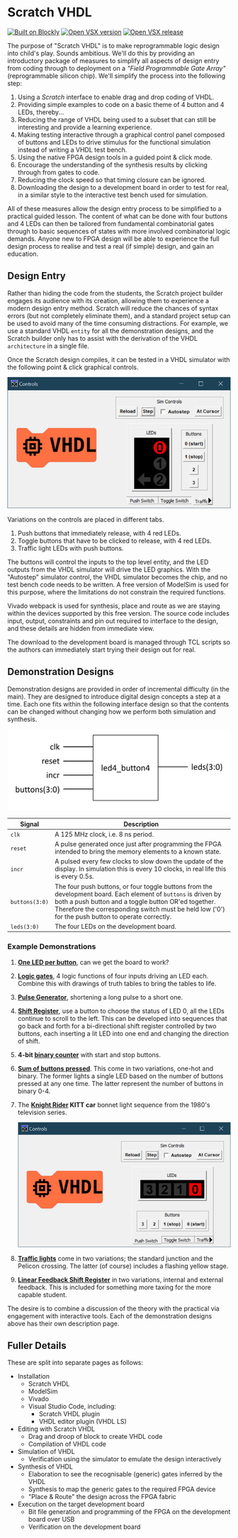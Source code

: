 # Scratch VHDL

[![Built on Blockly](https://tinyurl.com/built-on-blockly)](https://github.com/google/blockly)
[![Open VSX version](https://img.shields.io/open-vsx/v/JosephAbbey/scratch-vhdl-vscode)](https://open-vsx.org/extension/JosephAbbey/scratch-vhdl-vscode)
[![Open VSX release](https://img.shields.io/open-vsx/release-date/JosephAbbey/scratch-vhdl-vscode)](https://open-vsx.org/extension/JosephAbbey/scratch-vhdl-vscode)

The purpose of "Scratch VHDL" is to make reprogrammable logic design into child's play. Sounds ambitious. We'll do this by providing an introductory package of measures to simplify all aspects of design entry from coding through to deployment on a *"Field Programmable Gate Array"* (reprogrammable silicon chip). We'll simplify the process into the following step:

1. Using a *Scratch* interface to enable drag and drop coding of VHDL.
2. Providing simple examples to code on a basic theme of 4 button and 4 LEDs, thereby...
3. Reducing the range of VHDL being used to a subset that can still be interesting and provide a learning experience.
4. Making testing interactive through a graphical control panel composed of buttons and LEDs to drive stimulus for the functional simulation instead of writing a VHDL test bench.
5. Using the native FPGA design tools in a guided point & click mode.
6. Encourage the understanding of the synthesis results by clicking through from gates to code.
7. Reducing the clock speed so that timing closure can be ignored.
8. Downloading the design to a development board in order to test for real, in a similar style to the interactive test bench used for simulation.

All of these measures allow the design entry process to be simplified to a practical guided lesson. The content of what can be done with four buttons and 4 LEDs can then be tailored from fundamental combinatorial gates through to basic sequences of states with more involved combinatorial logic demands. Anyone new to FPGA design will be able to experience the full design process to realise and test a real (if simple) design, and gain an education.

## Design Entry

Rather than hiding the code from the students, the Scratch project builder engages its audience with its creation, allowing them to experience a modern design entry method. Scratch will reduce the chances of syntax errors (but not completely eliminate them), and a standard project setup can be used to avoid many of the time consuming distractions. For example, we use a standard VHDL `entity` for all the demonstration designs, and the Scratch builder only has to assist with the derivation of the VHDL `architecture` in a single file.

Once the Scratch design compiles, it can be tested in a VHDL simulator with the following point & click graphical controls.

![Traffic Lights](./images/traffic_lights_demo.gif)

Variations on the controls are placed in different tabs.

1. Push buttons that immediately release, with 4 red LEDs.
2. Toggle buttons that have to be clicked to release, with 4 red LEDs.
3. Traffic light LEDs with push buttons.

The buttons will control the inputs to the top level entity, and the LED outputs from the VHDL simulator will drive the LED graphics. With the "Autostep" simulator control, the VHDL simulator becomes the chip, and no test bench code needs to be written. A free version of ModelSim is used for this purpose, where the limitations do not constrain the required functions.

Vivado webpack is used for synthesis, place and route as we are staying within the devices supported by this free version. The source code includes input, output, constraints and pin out required to interface to the design, and these details are hidden from immediate view.

The download to the development board is managed through TCL scripts so the authors can immediately start trying their design out for real.

## Demonstration Designs

Demonstration designs are provided in order of incremental difficulty (in the main). They are designed to introduce digital design concepts a step at a time. Each one fits within the following interface design so that the contents can be changed without changing how we perform both simulation and synthesis.

![Top Level Interface](./images/led4_button4.png)

| Signal         | Description|
| -------------- | ---------- |
| `clk`          | A 125 MHz clock, i.e. 8 ns period. |
| `reset`        | A pulse generated once just after programming the FPGA intended to bring the memory elements to a known state.|
| `incr`         | A pulsed every few clocks to slow down the update of the display. In simulation this is every 10 clocks, in real life this is every 0.5s. |
| `buttons(3:0)` | The four push buttons, or four toggle buttons from the development board. Each element of `buttons` is driven by both a push button and a toggle button OR'ed together. Therefore the corresponding switch must be held low ('0') for the push button to operate correctly. |
| `leds(3:0)`    | The four LEDs on the development board. |

### Example Demonstrations

1. **[One LED per button](button_driven.md)**, can we get the board to work?
2. **[Logic gates](logic_gates.md)**, 4 logic functions of four inputs driving an LED each. Combine this with drawings of truth tables to bring the tables to life.
3. **[Pulse Generator](pulse_generator.md)**, shortening a long pulse to a short one.
4. **[Shift Register](shift_registers.md)**, use a button to choose the status of LED 0, all the LEDs continue to scroll to the left. This can be developed into sequences that go back and forth for a bi-directional shift register controlled by two buttons, each inserting a lit LED into one end and changing the direction of shift.
5. **4-bit [binary counter](binary_counter.md)** with start and stop buttons.
6. **[Sum of buttons pressed](adders.md)**. This come in two variations, one-hot and binary. The former lights a single LED based on the number of buttons pressed at any one time. The latter represent the number of buttons in binary 0-4.
7. The **[Knight Rider](knight_rider.md) KITT car** bonnet light sequence from the 1980's television series.

   ![Traffic Lights](./images/knight_rider_demo.gif)

8. **[Traffic lights](traffic_lights.md)** come in two variations; the standard junction and the Pelicon crossing. The latter (of course) includes a flashing yellow stage.
9. **[Linear Feedback Shift Register](lfsr.md)** in two variations, internal and external feedback. This is included for something more taxing for the more capable student.

The desire is to combine a discussion of the theory with the practical via engagement with interactive tools. Each of the demonstration designs above has their own description page.

## Fuller Details

These are split into separate pages as follows:

* Installation
  * Scratch VHDL
  * ModelSim
  * Vivado
  * Visual Studio Code, including:
    * Scratch VHDL plugin
    * VHDL editor plugin (VHDL LS)
* Editing with Scratch VHDL
  * Drag and droop of block to create VHDL code
  * Compilation of VHDL code
* Simulation of VHDL
  * Verification using the simulator to emulate the design interactively
* Synthesis of VHDL
  * Elaboration to see the recognisable (generic) gates inferred by the VHDL
  * Synthesis to map the generic gates to the required FPGA device
  * "Place & Route" the design across the FPGA fabric
* Execution on the target development board
  * Bit file generation and programming of the FPGA on the development board over USB
  * Verification on the development board
